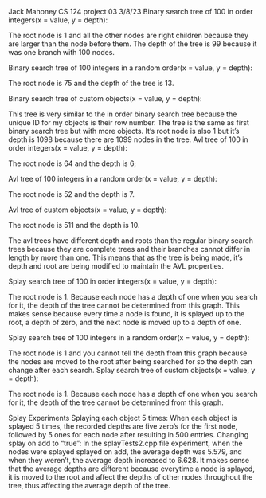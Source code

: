 Jack Mahoney
CS 124 project 03
3/8/23
Binary search tree of 100 in order integers(x = value, y = depth):

The root node is 1 and all the other nodes are right children because they are larger than the node before them. The depth of the tree is 99 because it was one branch with 100 nodes.


Binary search tree of 100 integers in a random order(x = value, y = depth):

The root node is 75 and the depth of the tree is 13.


Binary search tree of custom objects(x = value, y = depth):

This tree is very similar to the in order binary search tree because the unique ID for my objects is their row number. The tree is the same as first binary search tree but with more objects. It’s root node is also 1 but it’s depth is 1098 because there are 1099 nodes in the tree.
Avl tree of 100 in order integers(x = value, y = depth):

The root node is 64 and the depth is 6;

Avl tree of 100 integers in a random order(x = value, y = depth):

The root node is 52 and the depth is 7.

Avl tree of custom objects(x = value, y = depth):

The root node is 511 and the depth is 10.

The avl trees have different depth and roots than the regular binary search trees because they are complete trees and their branches cannot differ in length by more than one. This means that as the tree is being made, it’s depth and root are being modified to maintain the AVL properties.

Splay search tree of 100 in order integers(x = value, y = depth):

The root node is 1. Because each node has a depth of one when you search for it, the depth of the tree cannot be determined from this graph. This makes sense because every time a node is found, it is splayed up to the root, a depth of zero, and the next node is moved up to a depth of one.

Splay search tree of 100 integers in a random order(x = value, y = depth):

The root node is 1 and you cannot tell the depth from this graph because the nodes are moved to the root after being searched for so the depth can change after each search.
Splay search tree of custom objects(x = value, y = depth):

The root node is 1. Because each node has a depth of one when you search for it, the depth of the tree cannot be determined from this graph.



Splay Experiments
Splaying each object 5 times:
When each object is splayed 5 times, the recorded depths are five zero’s for the first node, followed by 5 ones for each node after resulting in 500 entries.
Changing splay on add to “true”:
In the splayTests2.cpp file experiment, when the nodes were splayed splayed on add, the average depth was 5.579, and when they weren’t, the average depth increased to 6.628. It makes sense that the average depths are different because everytime a node is splayed, it is moved to the root and affect the depths of other nodes throughout the tree, thus affecting the average depth of the tree.

